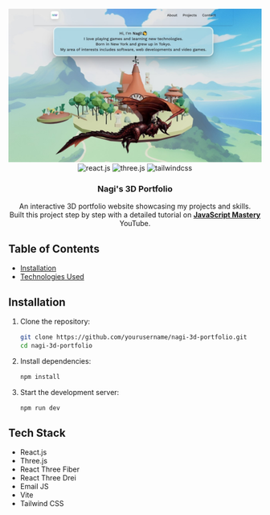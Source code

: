 <div align="center">
  <br />
      <img src="https://github.com/Nagi132/nagi_3d_portfolio/blob/master/public/assets/images/home.jpg" alt="Project Banner">
  <br />
  <div>
    <img src="https://img.shields.io/badge/-React_JS-black?style=for-the-badge&logoColor=white&logo=react&color=61DAFB" alt="react.js" />
    <img src="https://img.shields.io/badge/-Three_JS-black?style=for-the-badge&logoColor=white&logo=threedotjs&color=000000" alt="three.js" />
    <img src="https://img.shields.io/badge/-Tailwind_CSS-black?style=for-the-badge&logoColor=white&logo=tailwindcss&color=06B6D4" alt="tailwindcss" />
  </div>

  <h3 align="center">Nagi's 3D Portfolio</h3>

   <div align="center">
     An interactive 3D portfolio website showcasing my projects and skills.</br >
     Built this project step by step with a detailed tutorial on <a href="https://www.youtube.com/@javascriptmastery/videos" target="_blank"><b>JavaScript Mastery</b></a> YouTube.
    </div>
</div>


<!-- ![Portfolio Preview](./public/assets/images/home.jpg) -->

## Table of Contents
- [Installation](#installation)
- [Technologies Used](#technologies-used)

## Installation

1. Clone the repository:
   ```sh
   git clone https://github.com/yourusername/nagi-3d-portfolio.git
   cd nagi-3d-portfolio

2. Install dependencies:
    ```sh
    npm install

3. Start the development server:
    ```sh
    npm run dev

## Tech Stack
- React.js
- Three.js
- React Three Fiber
- React Three Drei
- Email JS
- Vite
- Tailwind CSS


